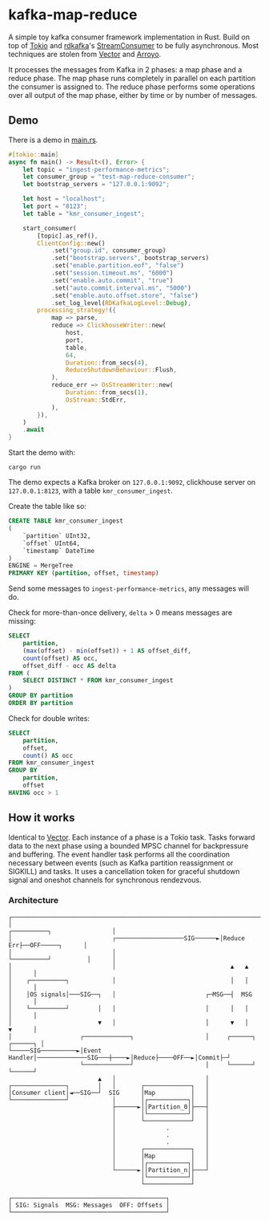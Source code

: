 # kafka-map-reduce

A simple toy kafka consumer framework implementation in Rust. Build on top of [Tokio](https://tokio.rs/) and [rdkafka](https://docs.rs/rdkafka/latest/rdkafka/index.html)'s [StreamConsumer](https://docs.rs/rdkafka/latest/rdkafka/consumer/stream_consumer/struct.StreamConsumer.html) to be fully asynchronous. Most techniques are stolen from [Vector](https://vector.dev/) and [Arroyo](https://github.com/getsentry/arroyo).

It processes the messages from Kafka in 2 phases: a map phase and a reduce phase. The map phase runs completely in parallel on each partition the consumer is assigned to. The reduce phase performs some operations over all output of the map phase, either by time or by number of messages.

## Demo

There is a demo in [main.rs](https://github.com/john-z-yang/kafka-map-reduce-consumer/blob/main/src/main.rs).

```rust
#[tokio::main]
async fn main() -> Result<(), Error> {
    let topic = "ingest-performance-metrics";
    let consumer_group = "test-map-reduce-consumer";
    let bootstrap_servers = "127.0.0.1:9092";

    let host = "localhost";
    let port = "8123";
    let table = "kmr_consumer_ingest";

    start_consumer(
        [topic].as_ref(),
        ClientConfig::new()
            .set("group.id", consumer_group)
            .set("bootstrap.servers", bootstrap_servers)
            .set("enable.partition.eof", "false")
            .set("session.timeout.ms", "6000")
            .set("enable.auto.commit", "true")
            .set("auto.commit.interval.ms", "5000")
            .set("enable.auto.offset.store", "false")
            .set_log_level(RDKafkaLogLevel::Debug),
        processing_strategy!({
            map => parse,
            reduce => ClickhouseWriter::new(
                host,
                port,
                table,
                64,
                Duration::from_secs(4),
                ReduceShutdownBehaviour::Flush,
            ),
            reduce_err => OsStreamWriter::new(
                Duration::from_secs(1),
                OsStream::StdErr,
            ),
        }),
    )
    .await
}
```

Start the demo with:

```console
cargo run
```

The demo expects a Kafka broker on `127.0.0.1:9092`, clickhouse server on `127.0.0.1:8123`, with a table `kmr_consumer_ingest`.

Create the table like so:

```sql
CREATE TABLE kmr_consumer_ingest
(
    `partition` UInt32,
    `offset` UInt64,
    `timestamp` DateTime
)
ENGINE = MergeTree
PRIMARY KEY (partition, offset, timestamp)
```

Send some messages to `ingest-performance-metrics`, any messages will do.

Check for more-than-once delivery, `delta` > 0 means messages are missing:

```sql
SELECT
    partition,
    (max(offset) - min(offset)) + 1 AS offset_diff,
    count(offset) AS occ,
    offset_diff - occ AS delta
FROM (
    SELECT DISTINCT * FROM kmr_consumer_ingest
)
GROUP BY partition
ORDER BY partition
```

Check for double writes:

```sql
SELECT
    partition,
    offset,
    count() AS occ
FROM kmr_consumer_ingest
GROUP BY
    partition,
    offset
HAVING occ > 1
```

## How it works

Identical to [Vector](https://vector.dev/docs/about/under-the-hood/architecture/concurrency-model/). Each instance of a phase is a Tokio task. Tasks forward data to the next phase using a bounded MPSC channel for backpressure and buffering. The event handler task performs all the coordination necessary between events (such as Kafka partition reassignment or SIGKILL) and tasks. It uses a cancellation token for graceful shutdown signal and oneshot channels for synchronous rendezvous.

### Architecture

```text
┌───────────────────────────────────────────────────────────────────────────────────────┐
│                                                          ┌──────────┐                 │
│                            ┌───────────────────SIG──────►│Reduce Err├──OFF─────┐      │
│                            │                             └──────────┘          │      │
│                            │                                ▲   ▲              │      │
│    ┌──────────┐            │                                │   │              │      │
│    │OS signals│───SIG──┐   │                         ┌─MSG──┤  MSG             │      │
│    └──────────┘        │   │                         │      │   │              │      │
│                        ▼   │                         │      ▼   │              ▼      │
│                   ┌─────────────┐                    │     ┌──────┐          ┌──────┐ │
└─────SIG──────────►│Event Handler│──────────────SIG───┼────►│Reduce├────OFF──►│Commit├─┘
                    └─────────────┘                    │     └──────┘          └──────┘  
                         ▲   │                         │                                 
┌───────────────┐        │   │       ┌─────────────┐   │                                 
│Consumer client│◄──SIG──┘  SIG      │Map          │   │                                 
└───────────────┘            │       │┌───────────┐│   │                                 
                             ├──────►││Partition_0│├───┤                                 
                             │       │└───────────┘│   │                                 
                             │       └─────────────┘   │                                 
                             │              .          │                                 
                             │              .          │                                 
                             │              .          │                                 
                             │       ┌─────────────┐   │                                 
                             │       │Map          │   │                                 
                             │       │┌───────────┐│   │                                 
                             └──────►││Partition_n│├───┘                                 
                                     │└───────────┘│                                     
                                     └─────────────┘                                     
                                                                                         
┌───────────────────────────────────────────┐                                            
│ SIG: Signals  MSG: Messages  OFF: Offsets │                                            
└───────────────────────────────────────────┘                                            
```
